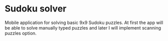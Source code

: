 # Sudoku solver

Mobile application for solving basic 9x9 Sudoku puzzles.
At first the app will be able to solve manually typed puzzles and later I will implement scanning puzzles option.
